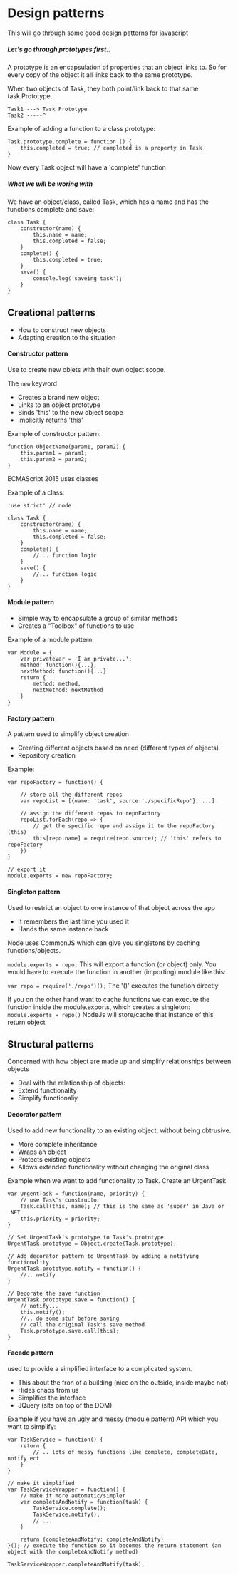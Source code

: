 # Design patterns
This will go through some good design patterns for javascript

##### Let's go through prototypes first..

A prototype is an encapsulation of properties that an object links to.
So for every copy of the object it all links back to the same prototype. 

When two objects of Task, they both point/link back to that same task.Prototype. 
```
Task1 ---> Task Prototype
Task2 -----^
```

Example of adding a function to a class prototype:
```
Task.prototype.complete = function () {
    this.completed = true; // completed is a property in Task
}
```
Now every Task object will have a 'complete' function

##### What we will be woring with
We have an object/class, called Task, which has a name and has the functions complete and save:

```
class Task {
    constructor(name) {
        this.name = name;
        this.completed = false;
    }
    complete() {
        this.completed = true;
    }
    save() {
        console.log('saveing task');
    }
}
```

## Creational patterns
- How to construct new objects
- Adapting creation to the situation

#### Constructor pattern
Use to create new objets with their own object scope. 

The `new` keyword 
- Creates a brand new object
- Links to an object prototype 
- Binds 'this' to the new object scope
- Implicitly returns 'this'

Example of constructor pattern:

```
function ObjectName(param1, param2) {
    this.param1 = param1;
    this.param2 = param2;
}
```

ECMAScript 2015 uses classes

Example of a class:
```
'use strict' // node

class Task {
    constructor(name) {
        this.name = name;
        this.completed = false;
    }
    complete() {
        //... function logic
    }
    save() {
        //... function logic
    }
}
```

#### Module pattern
- Simple way to encapsulate a group of similar methods
- Creates a "Toolbox" of functions to use

Example of a module pattern:
```
var Module = {
    var privateVar = 'I am private...';
    method: function(){...},
    nextMethod: function(){...}
    return {
        method: method,
        nextMethod: nextMethod
    }
}
```

#### Factory pattern
A pattern used to simplify object creation
- Creating different objects based on need (different types of objects)
- Repository creation

Example:

```
var repoFactory = function() {

    // store all the different repos
    var repoList = [{name: 'task', source:'./specificRepo'}, ...]

    // assign the different repos to repoFactory
    repoList.forEach(repo => {
        // get the specific repo and assign it to the repoFactory (this)
        this[repo.name] = require(repo.source); // 'this' refers to repoFactory 
    })
}

// export it
module.exports = new repoFactory;
```

#### Singleton pattern
Used to restrict an object to one instance of that object across the app
- It remembers the last time you used it
- Hands the same instance back

Node uses CommonJS which can give you singletons by caching functions/objects. 

`module.exports = repo;` 
This will export a function (or object) only. You would have to execute the function in another (importing) module like this:

`var repo = require('./repo')();`
The '()' executes the function directly

If you on the other hand want to cache functions we can execute the function
inside the module.exports, which creates a singleton:
`module.exports = repo()` 
NodeJs will store/cache that instance of this return object


## Structural patterns
Concerned with how object are made up and simplify relationships between objects
- Deal with the relationship of objects:
- Extend functionality
- Simplify functionaliy

#### Decorator pattern
Used to add new functionality to an existing object, without being obtrusive. 
- More complete inheritance
- Wraps an object 
- Protects existing objects
- Allows extended functionality without changing the original class

Example when we want to add functionality to Task. Create an UrgentTask
```
var UrgentTask = function(name, priority) {
    // use Task's constructor
    Task.call(this, name); // this is the same as 'super' in Java or .NET
    this.priority = priority;
}

// Set UrgentTask's prototype to Task's prototype
UrgentTask.prototype = Object.create(Task.prototype);

// Add decorator pattern to UrgentTask by adding a notifying functionality
UrgentTask.prototype.notify = function() {
    //.. notify
}

// Decorate the save function
UrgentTask.prototype.save = function() {
    // notify...
    this.notify();
    //.. do some stuf before saving
    // call the original Task's save method
    Task.prototype.save.call(this);
}

```

#### Facade pattern
used to provide a simplified interface to a complicated system. 
- This about the fron of a building (nice on the outside, inside maybe not)
- Hides chaos from us
- Simplifies the interface
- JQuery (sits on top of the DOM)

Example if you have an ugly and messy (module pattern) API which you want to simplify:
```
var TaskService = function() {
    return {
        // .. lots of messy functions like complete, completeDate, notify ect
    }
}

// make it simplified
var TaskServiceWrapper = function() {
    // make it more automatic/simpler
    var completeAndNotify = function(task) {
        TaskService.complete();
        TaskService.notify();
        // ...
    }

    return {completeAndNotify: completeAndNotify}
}(); // execute the function so it becomes the return statement (an object with the completeAndNotify method)

TaskServiceWrapper.completeAndNotify(task);

```

